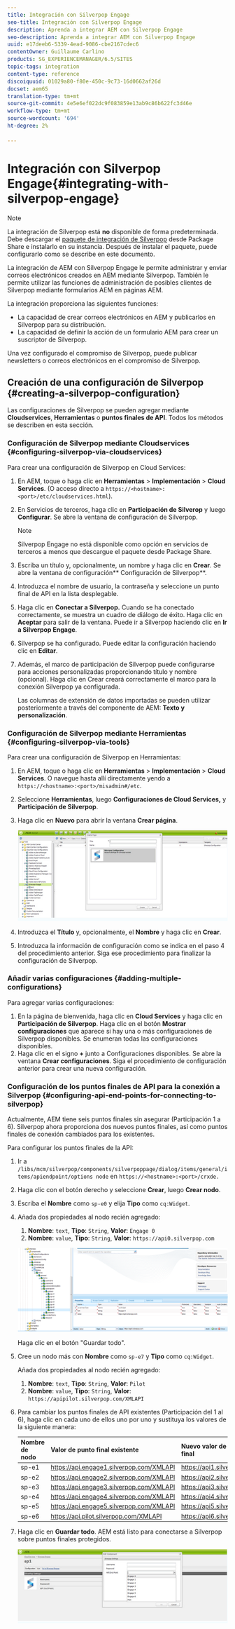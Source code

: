 ```yaml
---
title: Integración con Silverpop Engage
seo-title: Integración con Silverpop Engage
description: Aprenda a integrar AEM con Silverpop Engage
seo-description: Aprenda a integrar AEM con Silverpop Engage
uuid: e17deeb6-5339-4ead-9086-cbe2167cdec6
contentOwner: Guillaume Carlino
products: SG_EXPERIENCEMANAGER/6.5/SITES
topic-tags: integration
content-type: reference
discoiquuid: 01029a80-f80e-450c-9c73-16d0662af26d
docset: aem65
translation-type: tm+mt
source-git-commit: 4e5e6ef022dc9f083859e13ab9c86b622fc3d46e
workflow-type: tm+mt
source-wordcount: '694'
ht-degree: 2%

---
```



# Integración con Silverpop Engage{#integrating-with-silverpop-engage}

>[!NOTE]
>
>La integración de Silverpop está **no** disponible de forma predeterminada. Debe descargar el [paquete de integración de Silverpop](https://www.adobeaemcloud.com/content/marketplace/marketplaceProxy.html?packagePath=/content/companies/public/adobe/packages/aem620/product/cq-mcm-integrations-silverpop-content) desde Package Share e instalarlo en su instancia. Después de instalar el paquete, puede configurarlo como se describe en este documento.

La integración de AEM con Silverpop Engage le permite administrar y enviar correos electrónicos creados en AEM mediante Silverpop. También le permite utilizar las funciones de administración de posibles clientes de Silverpop mediante formularios AEM en páginas AEM.

La integración proporciona las siguientes funciones:

* La capacidad de crear correos electrónicos en AEM y publicarlos en Silverpop para su distribución.
* La capacidad de definir la acción de un formulario AEM para crear un suscriptor de Silverpop.

Una vez configurado el compromiso de Silverpop, puede publicar newsletters o correos electrónicos en el compromiso de Silverpop.

## Creación de una configuración de Silverpop {#creating-a-silverpop-configuration}

Las configuraciones de Silverpop se pueden agregar mediante **Cloudservices**, **Herramientas** o **puntos finales de API**. Todos los métodos se describen en esta sección.

### Configuración de Silverpop mediante Cloudservices {#configuring-silverpop-via-cloudservices}

Para crear una configuración de Silverpop en Cloud Services:

1. En AEM, toque o haga clic en **Herramientas** > **Implementación** > **Cloud Services**. (O acceso directo a `https://<hostname>:<port>/etc/cloudservices.html`).
1. En Servicios de terceros, haga clic en **Participación de Silverop** y luego **Configurar**. Se abre la ventana de configuración de Silverpop.

   >[!NOTE]
   >
   >Silverpop Engage no está disponible como opción en servicios de terceros a menos que descargue el paquete desde Package Share.

1. Escriba un título y, opcionalmente, un nombre y haga clic en **Crear**. Se abre la ventana de configuración** Configuración de Silverpop**.
1. Introduzca el nombre de usuario, la contraseña y seleccione un punto final de API en la lista desplegable.
1. Haga clic en **Conectar a Silverpop.** Cuando se ha conectado correctamente, se muestra un cuadro de diálogo de éxito. Haga clic en **Aceptar** para salir de la ventana. Puede ir a Silverpop haciendo clic en **Ir a Silverpop Engage**.
1. Silverpop se ha configurado. Puede editar la configuración haciendo clic en **Editar**.
1. Además, el marco de participación de Silverpop puede configurarse para acciones personalizadas proporcionando título y nombre (opcional). Haga clic en Crear creará correctamente el marco para la conexión Silverpop ya configurada.

   Las columnas de extensión de datos importadas se pueden utilizar posteriormente a través del componente de AEM: **Texto y personalización**.

### Configuración de Silverpop mediante Herramientas {#configuring-silverpop-via-tools}

Para crear una configuración de Silverpop en Herramientas:

1. En AEM, toque o haga clic en **Herramientas** > **Implementación** > **Cloud Services**. O navegue hasta allí directamente yendo a `https://<hostname>:<port>/misadmin#/etc`.
1. Seleccione **Herramientas**, luego **Configuraciones de Cloud Services,** y **Participación de Silverpop**.
1. Haga clic en **Nuevo** para abrir la ventana **Crear página**.

   ![climage_1-6](assets/chlimage_1-6.jpeg)

1. Introduzca el **Título** y, opcionalmente, el **Nombre** y haga clic en **Crear**.
1. Introduzca la información de configuración como se indica en el paso 4 del procedimiento anterior. Siga ese procedimiento para finalizar la configuración de Silverpop.

### Añadir varias configuraciones {#adding-multiple-configurations}

Para agregar varias configuraciones:

1. En la página de bienvenida, haga clic en **Cloud Services** y haga clic en **Participación de Silverpop**. Haga clic en el botón **Mostrar configuraciones** que aparece si hay una o más configuraciones de Silverpop disponibles. Se enumeran todas las configuraciones disponibles.
1. Haga clic en el signo **+** junto a Configuraciones disponibles. Se abre la ventana **Crear configuraciones**. Siga el procedimiento de configuración anterior para crear una nueva configuración.

### Configuración de los puntos finales de API para la conexión a Silverpop {#configuring-api-end-points-for-connecting-to-silverpop}

Actualmente, AEM tiene seis puntos finales sin asegurar (Participación 1 a 6). Silverpop ahora proporciona dos nuevos puntos finales, así como puntos finales de conexión cambiados para los existentes.

Para configurar los puntos finales de la API:

1. Ir a `/libs/mcm/silverpop/components/silverpoppage/dialog/items/general/items/apiendpoint/options node` en `https://<hostname>:<port>/crxde.`
1. Haga clic con el botón derecho y seleccione **Crear**, luego **Crear nodo**.
1. Escriba el **Nombre** como `sp-e0` y elija **Tipo** como `cq:Widget`.
1. Añada dos propiedades al nodo recién agregado:

   1. **Nombre**:  `text`,  **Tipo**:  `String`,  **Valor**:  `Engage 0`
   1. **Nombre**:  `value`,  **Tipo**:  `String`,  **Valor**:  `https://api0.silverpop.com`

   ![chlimage_1-42](assets/chlimage_1-42.png)

   Haga clic en el botón &quot;Guardar todo&quot;.

1. Cree un nodo más con **Nombre** como `sp-e7` y **Tipo** como `cq:Widget`.

   Añada dos propiedades al nodo recién agregado:

   1. **Nombre**:  `text`,  **Tipo**:  `String`,  **Valor**:  `Pilot`
   1. **Nombre**:  `value`,  **Tipo**:  `String`,  **Valor**:  `https://apipilot.silverpop.com/XMLAPI`

1. Para cambiar los puntos finales de API existentes (Participación del 1 al 6), haga clic en cada uno de ellos uno por uno y sustituya los valores de la siguiente manera:

   | **Nombre de nodo** | **Valor de punto final existente** | **Nuevo valor de punto final** |
   |---|---|---|
   | sp-e1 | https://api.engage1.silverpop.com/XMLAPI | https://api1.silverpop.com |
   | sp-e2 | https://api.engage2.silverpop.com/XMLAPI | https://api2.silverpop.com |
   | sp-e3 | https://api.engage3.silverpop.com/XMLAPI | https://api3.silverpop.com |
   | sp-e4 | https://api.engage4.silverpop.com/XMLAPI | https://api4.silverpop.com |
   | sp-e5 | https://api.engage5.silverpop.com/XMLAPI | https://api5.silverpop.com |
   | sp-e6 | https://api.pilot.silverpop.com/XMLAPI | https://api6.silverpop.com |

1. Haga clic en **Guardar todo**. AEM está listo para conectarse a Silverpop sobre puntos finales protegidos.

   ![climage_1-7](assets/chlimage_1-7.jpeg)

